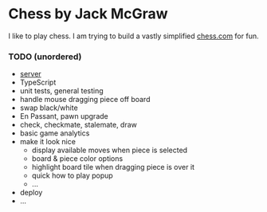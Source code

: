 # Chess by Jack McGraw

I like to play chess. I am trying to build a vastly simplified [chess.com](https://www.chess.com/) for fun.

### TODO (unordered)

- [server](https://github.com/jckmgraw/chess-server)
- TypeScript
- unit tests, general testing
- handle mouse dragging piece off board
- swap black/white
- En Passant, pawn upgrade
- check, checkmate, stalemate, draw
- basic game analytics
- make it look nice
  - display available moves when piece is selected
  - board & piece color options
  - highlight board tile when dragging piece is over it
  - quick how to play popup
  - ...
- deploy
- ...
